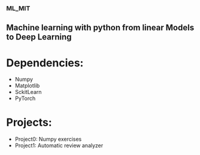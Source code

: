 ### ML_MIT
## Machine learning with python from linear Models to Deep Learning

# Dependencies:
- Numpy
- Matplotlib
- SckitLearn
- PyTorch

# Projects:
- Project0: Numpy exercises
- Project1: Automatic review analyzer

